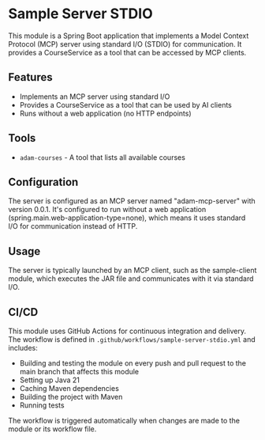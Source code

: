 # Sample Server STDIO

This module is a Spring Boot application that implements a Model Context Protocol (MCP) server using standard I/O (STDIO) for communication. It provides a CourseService as a tool that can be accessed by MCP clients.

## Features

- Implements an MCP server using standard I/O
- Provides a CourseService as a tool that can be used by AI clients
- Runs without a web application (no HTTP endpoints)

## Tools

- `adam-courses` - A tool that lists all available courses

## Configuration

The server is configured as an MCP server named "adam-mcp-server" with version 0.0.1. It's configured to run without a web application (spring.main.web-application-type=none), which means it uses standard I/O for communication instead of HTTP.

## Usage

The server is typically launched by an MCP client, such as the sample-client module, which executes the JAR file and communicates with it via standard I/O.

## CI/CD

This module uses GitHub Actions for continuous integration and delivery. The workflow is defined in `.github/workflows/sample-server-stdio.yml` and includes:

- Building and testing the module on every push and pull request to the main branch that affects this module
- Setting up Java 21
- Caching Maven dependencies
- Building the project with Maven
- Running tests

The workflow is triggered automatically when changes are made to the module or its workflow file.
